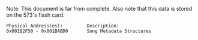 Note: This document is far from complete.
Also note that this data is stored on the 573's flash card.
```
Physical Address(es):         Description:  
0x001B2F50 - 0x001BABD0       Song Metadata Structures
```
